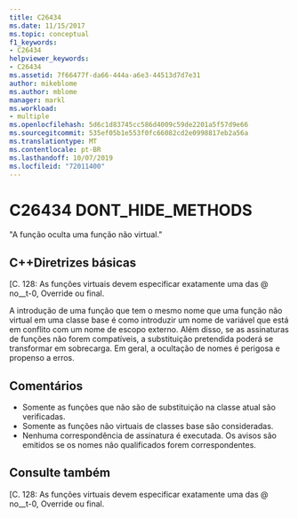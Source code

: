 ```yaml
---
title: C26434
ms.date: 11/15/2017
ms.topic: conceptual
f1_keywords:
- C26434
helpviewer_keywords:
- C26434
ms.assetid: 7f66477f-da66-444a-a6e3-44513d7d7e31
author: mikeblome
ms.author: mblome
manager: markl
ms.workload:
- multiple
ms.openlocfilehash: 5d6c1d83745cc586d4009c59de2201a5f57d9e66
ms.sourcegitcommit: 535ef05b1e553f0fc66082cd2e0998817eb2a56a
ms.translationtype: MT
ms.contentlocale: pt-BR
ms.lasthandoff: 10/07/2019
ms.locfileid: "72011400"
---
```

# <a name="c26434-dont_hide_methods"></a>C26434 DONT_HIDE_METHODS

"A função oculta uma função não virtual."

## <a name="c-core-guidelines"></a>C++Diretrizes básicas

[C. 128: As funções virtuais devem especificar exatamente uma das @ no__t-0, Override ou final.

A introdução de uma função que tem o mesmo nome que uma função não virtual em uma classe base é como introduzir um nome de variável que está em conflito com um nome de escopo externo. Além disso, se as assinaturas de funções não forem compatíveis, a substituição pretendida poderá se transformar em sobrecarga. Em geral, a ocultação de nomes é perigosa e propenso a erros.

## <a name="remarks"></a>Comentários

- Somente as funções que não são de substituição na classe atual são verificadas.
- Somente as funções não virtuais de classes base são consideradas.
- Nenhuma correspondência de assinatura é executada. Os avisos são emitidos se os nomes não qualificados forem correspondentes.

## <a name="see-also"></a>Consulte também

[C. 128: As funções virtuais devem especificar exatamente uma das @ no__t-0, Override ou final.
